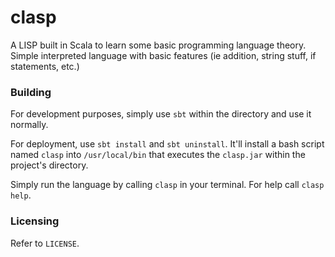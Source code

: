 # clasp

A LISP built in Scala to learn some basic programming language theory. Simple
interpreted language with basic features (ie addition, string stuff, if
statements, etc.)

### Building

For development purposes, simply use `sbt` within the directory and use it
normally.

For deployment, use `sbt install` and `sbt uninstall`. It'll install a bash
script named `clasp` into `/usr/local/bin` that executes the `clasp.jar` within
the project's directory.

Simply run the language by calling `clasp` in your terminal. For help call
`clasp help`.

### Licensing

Refer to `LICENSE`.
